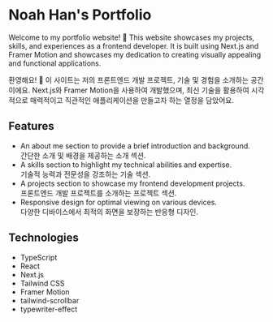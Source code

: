 # Noah Han's Portfolio

Welcome to my portfolio website! 🥳 This website showcases my projects, skills, and experiences as a frontend developer. It is built using Next.js and Framer Motion and showcases my dedication to creating visually appealing and functional applications.

환영해요! 🥳 이 사이트는 저의 프론트엔드 개발 프로젝트, 기술 및 경험을 소개하는 공간이에요. Next.js와 Framer Motion을 사용하여 개발했으며, 최신 기술을 활용하여 시각적으로 매력적이고 직관적인 애플리케이션을 만들고자 하는 열정을 담았어요.

## Features

- An about me section to provide a brief introduction and background.  
  간단한 소개 및 배경을 제공하는 소개 섹션.
- A skills section to highlight my technical abilities and expertise.  
  기술적 능력과 전문성을 강조하는 기술 섹션.
- A projects section to showcase my frontend development projects.  
  프론트엔드 개발 프로젝트를 소개하는 프로젝트 섹션.
- Responsive design for optimal viewing on various devices.  
  다양한 디바이스에서 최적의 화면을 보장하는 반응형 디자인.

## Technologies

- TypeScript
- React
- Next.js
- Tailwind CSS
- Framer Motion
- tailwind-scrollbar
- typewriter-effect
